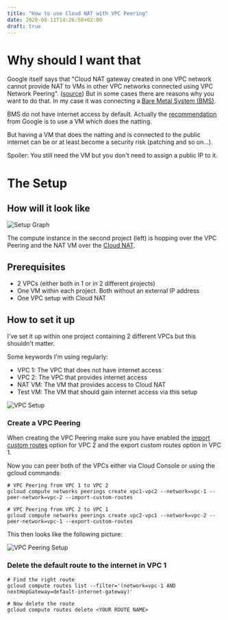 ```yaml
---
title: "How to use Cloud NAT with VPC Peering"
date: 2020-08-11T14:26:58+02:00
draft: true
---
```


# Why should I want that

Google itself says that "Cloud NAT gateway created in one VPC network cannot provide NAT to VMs in other VPC networks connected using VPC Network Peering". ([source](https://cloud.google.com/nat/docs/overview#interaction-peering))
But in some cases there are reasons why you want to do that.
In my case it was connecting a [Bare Metal System (BMS)](https://cloud.google.com/bare-metal/docs/bms-planning).

BMS do not have internet access by default.
Actually the [recommendation](https://cloud.google.com/bare-metal/docs/bms-setup#bms-access-options) from Google is to use a VM which does the natting.

But having a VM that does the natting and is connected to the public internet can be or at least become a security risk (patching and so on...).

Spoiler: You still need the VM but you don't need to assign a public IP to it.

# The Setup

## How will it look like

![Setup Graph](/img/vpc-peering-nat/base-setup.png)

The compute instance in the second project (left) is hopping over the VPC Peering and the NAT VM over the [Cloud NAT](https://cloud.google.com/nat/docs/overview).

## Prerequisites

* 2 VPCs (either both in 1 or in 2 different projects)
* One VM within each project. Both without an external IP address
* One VPC setup with Cloud NAT

## How to set it up

I've set it up within one project containing 2 different VPCs but this shouldn't matter.

Some keywords I'm using regularly:

* VPC 1: The VPC that does not have internet access
* VPC 2: The VPC that provides internet access
* NAT VM: The VM that provides access to  Cloud NAT
* Test VM: The VM that should gain internet access via this setup

![VPC Setup](/img/vpc-peering-nat/vpc-setup.png)

### Create a VPC Peering

When creating the VPC Peering make sure you have enabled the [import custom routes](https://cloud.google.com/vpc/docs/vpc-peering#importing-exporting-routes) option
for VPC 2 and the export custom routes option in VPC 1.

Now you can peer both of the VPCs either via Cloud Console or using the gcloud commands:

```shell script
# VPC Peering from VPC 1 to VPC 2
gcloud compute networks peerings create vpc1-vpc2 --network=vpc-1 --peer-network=vpc-2 --import-custom-routes

# VPC Peering from VPC 2 to VPC 1
gcloud compute networks peerings create vpc2-vpc1 --network=vpc-2 --peer-network=vpc-1 --export-custom-routes
```

This then looks like the following picture:

![VPC Peering Setup](/img/vpc-peering-nat/peering-setup.png)

### Delete the default route to the internet in VPC 1

```shell script
# Find the right route
gcloud compute routes list --filter='(network=vpc-1 AND nextHopGateway=default-internet-gateway)'

# Now delete the route
gcloud compute routes delete <YOUR ROUTE NAME>
```
